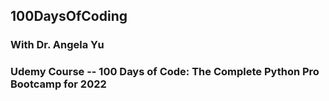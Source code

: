 ## 100DaysOfCoding
### With Dr. Angela Yu
### Udemy Course -- 100 Days of Code: The Complete Python Pro Bootcamp for 2022
